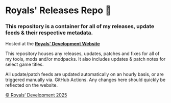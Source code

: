 # Royals' Releases Repo 📣

### This repository is a container for all of my releases, update feeds & their respective metadata.

Hosted at the **[Royals' Development Website](https://royalsdevelopment.github.io/releases.html)**

This repository houses any releases, updates, patches and fixes for all of my tools, mods and/or modpacks. It also includes updates & patch notes for select game titles.

All update/patch feeds are updated automatically on an hourly basis, or are triggered manually via. GitHub Actions. Any changes here should quickly be reflected on the website.

[© Royals’ Development 2025](LICENSE.md/) 
